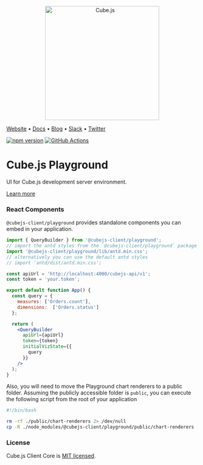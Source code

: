 <p align="center"><a href="https://cube.dev"><img src="https://i.imgur.com/zYHXm4o.png" alt="Cube.js" width="300px"></a></p>

[Website](https://cube.dev) • [Docs](https://cube.dev/docs) • [Blog](https://cube.dev/blog) • [Slack](https://slack.cube.dev) • [Twitter](https://twitter.com/the_cube_dev)

[![npm version](https://badge.fury.io/js/%40cubejs-backend%2Fserver.svg)](https://badge.fury.io/js/%40cubejs-backend%2Fserver)
[![GitHub Actions](https://github.com/cube-js/cube.js/workflows/Build/badge.svg)](https://github.com/cube-js/cube.js/actions?query=workflow%3ABuild+branch%3Amaster)

# Cube.js Playground

UI for Cube.js development server environment.

[Learn more](https://github.com/cube-js/cube.js#getting-started)

### React Components

`@cubejs-client/playground` provides standalone components you can embed in your application.

```jsx
import { QueryBuilder } from '@cubejs-client/playground';
// import the antd styles from the `@cubejs-client/playground` package as it overrides some variables
import '@cubejs-client/playground/lib/antd.min.css';
// alternatively you can use the default antd styles
// import 'antd/dist/antd.min.css';

const apiUrl = 'http://localhost:4000/cubejs-api/v1';
const token = 'your.token';

export default function App() {
  const query = {
    measures: ['Orders.count'],
    dimensions:  ['Orders.status']
  };

  return (
    <QueryBuilder
      apiUrl={apiUrl}
      token={token}
      initialVizState={{
        query
      }}
    />
  );
}
```

Also, you will need to move the Playground chart renderers to a public folder. Assuming the publicly accessible folder is `public`, you can execute the following script from the root of your application

```bash
#!/bin/bash

rm -rf ./public/chart-renderers 2> /dev/null
cp -R ./node_modules/@cubejs-client/playground/public/chart-renderers ./public
```

### License

Cube.js Client Core is [MIT licensed](./LICENSE).
